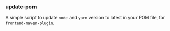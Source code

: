 ### update-pom

A simple script to update `node` and `yarn` version to latest in your POM file, for `frontend-maven-plugin`.